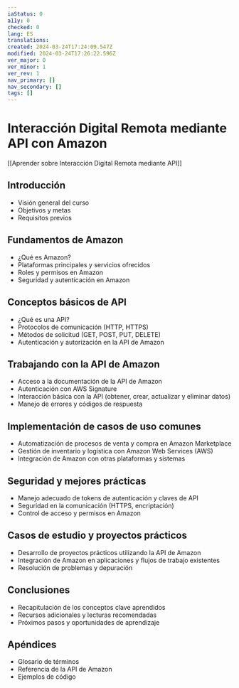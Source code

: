 ```yaml
---
iaStatus: 0
a11y: 0
checked: 0
lang: ES
translations: 
created: 2024-03-24T17:24:09.547Z
modified: 2024-03-24T17:26:22.596Z
ver_major: 0
ver_minor: 1
ver_rev: 1
nav_primary: []
nav_secondary: []
tags: []
---
```

# Interacción Digital Remota mediante API con Amazon

[[Aprender sobre Interacción Digital Remota mediante API]]

## Introducción
- Visión general del curso
- Objetivos y metas
- Requisitos previos

## Fundamentos de Amazon
- ¿Qué es Amazon?
- Plataformas principales y servicios ofrecidos
- Roles y permisos en Amazon
- Seguridad y autenticación en Amazon

## Conceptos básicos de API
- ¿Qué es una API?
- Protocolos de comunicación (HTTP, HTTPS)
- Métodos de solicitud (GET, POST, PUT, DELETE)
- Autenticación y autorización en la API de Amazon

## Trabajando con la API de Amazon
- Acceso a la documentación de la API de Amazon
- Autenticación con AWS Signature
- Interacción básica con la API (obtener, crear, actualizar y eliminar datos)
- Manejo de errores y códigos de respuesta

## Implementación de casos de uso comunes
- Automatización de procesos de venta y compra en Amazon Marketplace
- Gestión de inventario y logística con Amazon Web Services (AWS)
- Integración de Amazon con otras plataformas y sistemas

## Seguridad y mejores prácticas
- Manejo adecuado de tokens de autenticación y claves de API
- Seguridad en la comunicación (HTTPS, encriptación)
- Control de acceso y permisos en Amazon

## Casos de estudio y proyectos prácticos
- Desarrollo de proyectos prácticos utilizando la API de Amazon
- Integración de Amazon en aplicaciones y flujos de trabajo existentes
- Resolución de problemas y depuración

## Conclusiones
- Recapitulación de los conceptos clave aprendidos
- Recursos adicionales y lecturas recomendadas
- Próximos pasos y oportunidades de aprendizaje

## Apéndices
- Glosario de términos
- Referencia de la API de Amazon
- Ejemplos de código
